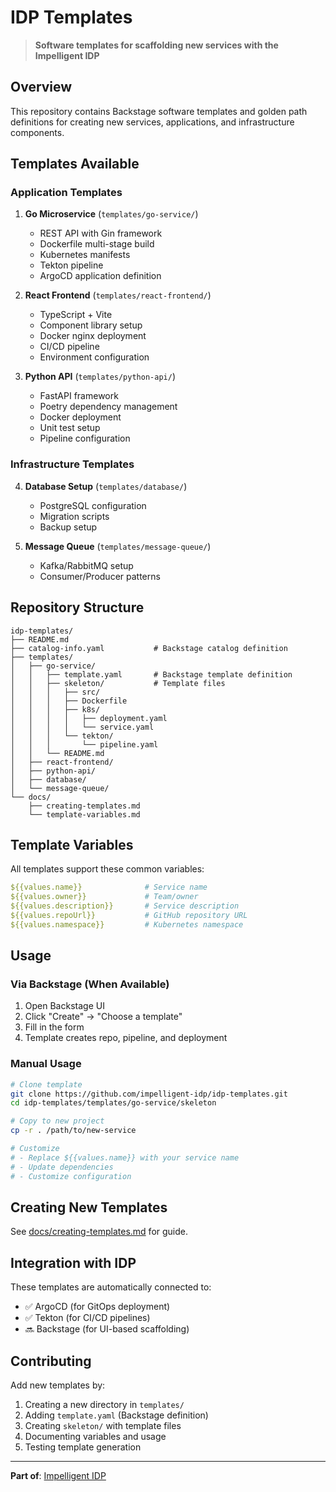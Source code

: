# IDP Templates

> **Software templates for scaffolding new services with the Impelligent IDP**

## Overview

This repository contains Backstage software templates and golden path definitions for creating new services, applications, and infrastructure components.

## Templates Available

### Application Templates

1. **Go Microservice** (`templates/go-service/`)
   - REST API with Gin framework
   - Dockerfile multi-stage build
   - Kubernetes manifests
   - Tekton pipeline
   - ArgoCD application definition

2. **React Frontend** (`templates/react-frontend/`)
   - TypeScript + Vite
   - Component library setup
   - Docker nginx deployment
   - CI/CD pipeline
   - Environment configuration

3. **Python API** (`templates/python-api/`)
   - FastAPI framework
   - Poetry dependency management
   - Docker deployment
   - Unit test setup
   - Pipeline configuration

### Infrastructure Templates

4. **Database Setup** (`templates/database/`)
   - PostgreSQL configuration
   - Migration scripts
   - Backup setup

5. **Message Queue** (`templates/message-queue/`)
   - Kafka/RabbitMQ setup
   - Consumer/Producer patterns

## Repository Structure

```
idp-templates/
├── README.md
├── catalog-info.yaml           # Backstage catalog definition
├── templates/
│   ├── go-service/
│   │   ├── template.yaml       # Backstage template definition
│   │   ├── skeleton/           # Template files
│   │   │   ├── src/
│   │   │   ├── Dockerfile
│   │   │   ├── k8s/
│   │   │   │   ├── deployment.yaml
│   │   │   │   └── service.yaml
│   │   │   └── tekton/
│   │   │       └── pipeline.yaml
│   │   └── README.md
│   ├── react-frontend/
│   ├── python-api/
│   ├── database/
│   └── message-queue/
└── docs/
    ├── creating-templates.md
    └── template-variables.md
```

## Template Variables

All templates support these common variables:

```yaml
${{values.name}}              # Service name
${{values.owner}}             # Team/owner
${{values.description}}       # Service description
${{values.repoUrl}}           # GitHub repository URL
${{values.namespace}}         # Kubernetes namespace
```

## Usage

### Via Backstage (When Available)
1. Open Backstage UI
2. Click "Create" → "Choose a template"
3. Fill in the form
4. Template creates repo, pipeline, and deployment

### Manual Usage
```bash
# Clone template
git clone https://github.com/impelligent-idp/idp-templates.git
cd idp-templates/templates/go-service/skeleton

# Copy to new project
cp -r . /path/to/new-service

# Customize
# - Replace ${{values.name}} with your service name
# - Update dependencies
# - Customize configuration
```

## Creating New Templates

See [docs/creating-templates.md](docs/creating-templates.md) for guide.

## Integration with IDP

These templates are automatically connected to:
- ✅ ArgoCD (for GitOps deployment)
- ✅ Tekton (for CI/CD pipelines)
- 🔜 Backstage (for UI-based scaffolding)

## Contributing

Add new templates by:
1. Creating a new directory in `templates/`
2. Adding `template.yaml` (Backstage definition)
3. Creating `skeleton/` with template files
4. Documenting variables and usage
5. Testing template generation

---

**Part of**: [Impelligent IDP](https://github.com/impelligent-idp/impelligent-idp)
